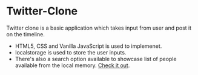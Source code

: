 # Twitter-Clone

Twitter clone is a basic application which takes input from user and post it on the timeline.
- HTML5, CSS and Vanilla JavaScript is used to implemenet.
- localstorage is used to store the user inputs.
- There's also a search option available to showcase list of people available from the local memory.
[Check it out](https://vigilant-hopper-959dc5.netlify.app/).
